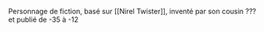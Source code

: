 
Personnage de fiction, basé sur [[Nirel Twister]], inventé par son cousin ??? et publié de -35 à -12